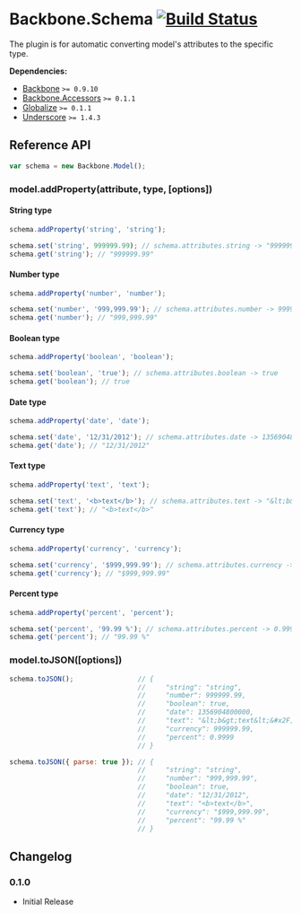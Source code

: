 [lnk]: https://travis-ci.org/DreamTheater/Backbone.Schema
[img]: https://secure.travis-ci.org/DreamTheater/Backbone.Schema.png

# Backbone.Schema [![Build Status][img]][lnk]
The plugin is for automatic converting model's attributes to the specific type.

**Dependencies:**

  - [Backbone](https://github.com/documentcloud/backbone) `>= 0.9.10`
  - [Backbone.Accessors](https://github.com/DreamTheater/Backbone.Accessors) `>= 0.1.1`
  - [Globalize](https://github.com/jquery/globalize) `>= 0.1.1`
  - [Underscore](https://github.com/documentcloud/underscore) `>= 1.4.3`

## Reference API
```js
var schema = new Backbone.Model();
```

### model.addProperty(attribute, type, [options])
#### String type
```js
schema.addProperty('string', 'string');

schema.set('string', 999999.99); // schema.attributes.string -> "999999.99"
schema.get('string'); // "999999.99"
```

#### Number type
```js
schema.addProperty('number', 'number');

schema.set('number', '999,999.99'); // schema.attributes.number -> 999999.99
schema.get('number'); // "999,999.99"
```

#### Boolean type
```js
schema.addProperty('boolean', 'boolean');

schema.set('boolean', 'true'); // schema.attributes.boolean -> true
schema.get('boolean'); // true
```

#### Date type
```js
schema.addProperty('date', 'date');

schema.set('date', '12/31/2012'); // schema.attributes.date -> 1356904800000
schema.get('date'); // "12/31/2012"
```

#### Text type
```js
schema.addProperty('text', 'text');

schema.set('text', '<b>text</b>'); // schema.attributes.text -> "&lt;b&gt;text&lt;&#x2F;b&gt;"
schema.get('text'); // "<b>text</b>"
```

#### Currency type
```js
schema.addProperty('currency', 'currency');

schema.set('currency', '$999,999.99'); // schema.attributes.currency -> 999999.99
schema.get('currency'); // "$999,999.99"
```

#### Percent type
```js
schema.addProperty('percent', 'percent');

schema.set('percent', '99.99 %'); // schema.attributes.percent -> 0.9999
schema.get('percent'); // "99.99 %"
```

### model.toJSON([options])
```js
schema.toJSON();                // {
                                //     "string": "string",
                                //     "number": 999999.99,
                                //     "boolean": true,
                                //     "date": 1356904800000,
                                //     "text": "&lt;b&gt;text&lt;&#x2F;b&gt;",
                                //     "currency": 999999.99,
                                //     "percent": 0.9999
                                // }

schema.toJSON({ parse: true }); // {
                                //     "string": "string",
                                //     "number": "999,999.99",
                                //     "boolean": true,
                                //     "date": "12/31/2012",
                                //     "text": "<b>text</b>",
                                //     "currency": "$999,999.99",
                                //     "percent": "99.99 %"
                                // }
```

## Changelog
### 0.1.0
  - Initial Release
